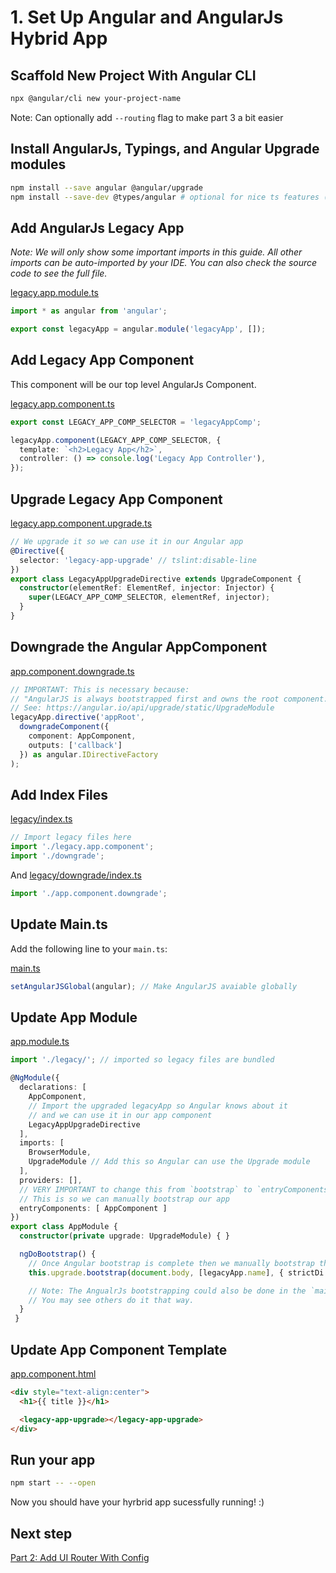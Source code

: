 # 1. Set Up Angular and AngularJs Hybrid App

## Scaffold New Project With Angular CLI

```sh
npx @angular/cli new your-project-name
```

Note: Can optionally add `--routing` flag to make part 3 a bit easier

## Install AngularJs, Typings, and Angular Upgrade modules

```sh
npm install --save angular @angular/upgrade
npm install --save-dev @types/angular # optional for nice ts features (like autocomplete)
```

## Add AngularJs Legacy App

_Note: We will only show some important imports in this guide. All other imports can be auto-imported by your IDE. You can also check the source code to see the full file._

[legacy.app.module.ts](../src/app/legacy/legacy.app.module.ts)

```ts
import * as angular from 'angular';

export const legacyApp = angular.module('legacyApp', []);
```

## Add Legacy App Component

This component will be our top level AngularJs Component.

[legacy.app.component.ts](../src/app/legacy/legacy.app.component.ts)

```ts
export const LEGACY_APP_COMP_SELECTOR = 'legacyAppComp';

legacyApp.component(LEGACY_APP_COMP_SELECTOR, {
  template: `<h2>Legacy App</h2>`,
  controller: () => console.log('Legacy App Controller'),
});
```

## Upgrade Legacy App Component

[legacy.app.component.upgrade.ts](../src/app/legacy/upgrade/legacy.app.component.upgrade.ts)

```ts
// We upgrade it so we can use it in our Angular app
@Directive({
  selector: 'legacy-app-upgrade' // tslint:disable-line
})
export class LegacyAppUpgradeDirective extends UpgradeComponent {
  constructor(elementRef: ElementRef, injector: Injector) {
    super(LEGACY_APP_COMP_SELECTOR, elementRef, injector);
  }
}
```

## Downgrade the Angular AppComponent

[app.component.downgrade.ts](../src/app/legacy/downgrade/app.component.downgrade.ts)

```ts
// IMPORTANT: This is necessary because:
// "AngularJS is always bootstrapped first and owns the root component."
// See: https://angular.io/api/upgrade/static/UpgradeModule
legacyApp.directive('appRoot',
  downgradeComponent({
    component: AppComponent,
    outputs: ['callback']
  }) as angular.IDirectiveFactory
);
```

## Add Index Files

[legacy/index.ts](../src/app/legacy/index.ts)

```ts
// Import legacy files here
import './legacy.app.component';
import './downgrade';
```

And [legacy/downgrade/index.ts](../src/app/legacy/downgrade/index.ts)

```ts
import './app.component.downgrade';
```

## Update Main.ts

Add the following line to your `main.ts`:

[main.ts](../src/main.ts)

```ts
setAngularJSGlobal(angular); // Make AngularJS avaiable globally
```

## Update App Module

[app.module.ts](../src/app/app.module.ts)

```ts
import './legacy/'; // imported so legacy files are bundled

@NgModule({
  declarations: [
    AppComponent,
    // Import the upgraded legacyApp so Angular knows about it
    // and we can use it in our app component
    LegacyAppUpgradeDirective
  ],
  imports: [
    BrowserModule,
    UpgradeModule // Add this so Angular can use the Upgrade module
  ],
  providers: [],
  // VERY IMPORTANT to change this from `bootstrap` to `entryComponents`!
  // This is so we can manually bootstrap our app
  entryComponents: [ AppComponent ]
})
export class AppModule {
  constructor(private upgrade: UpgradeModule) { }

  ngDoBootstrap() {
    // Once Angular bootstrap is complete then we manually bootstrap the AngularJS module
    this.upgrade.bootstrap(document.body, [legacyApp.name], { strictDi: true });

    // Note: The AngualrJs bootstrapping could also be done in the `main.ts`.
    // You may see others do it that way.
  }
 }
```

## Update App Component Template

[app.component.html](../src/app/app.component.html)

```html
<div style="text-align:center">
  <h1>{{ title }}</h1>

  <legacy-app-upgrade></legacy-app-upgrade>
</div>
```

## Run your app

```sh
npm start -- --open
```

Now you should have your hyrbrid app sucessfully running! :)

## Next step

[Part 2: Add UI Router With Config](./part-2.md)
